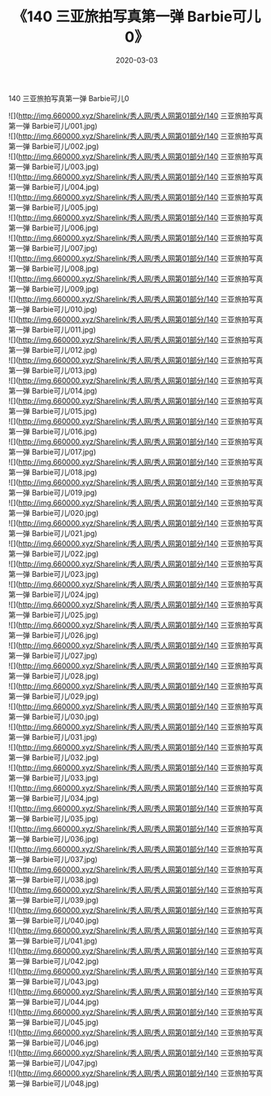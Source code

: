 ﻿---
layout: post
title:  《140 三亚旅拍写真第一弹 Barbie可儿0》
date:   2020-03-03
img: http://img.660000.xyz/Sharelink/秀人网/秀人网第01部分/140 三亚旅拍写真第一弹 Barbie可儿0/000.jpg
categories: [美女, 清纯, 唯美]
---

140 三亚旅拍写真第一弹 Barbie可儿0

  ![](http://img.660000.xyz/Sharelink/秀人网/秀人网第01部分/140 三亚旅拍写真第一弹 Barbie可儿/001.jpg) <br> ![](http://img.660000.xyz/Sharelink/秀人网/秀人网第01部分/140 三亚旅拍写真第一弹 Barbie可儿/002.jpg) <br> ![](http://img.660000.xyz/Sharelink/秀人网/秀人网第01部分/140 三亚旅拍写真第一弹 Barbie可儿/003.jpg) <br> ![](http://img.660000.xyz/Sharelink/秀人网/秀人网第01部分/140 三亚旅拍写真第一弹 Barbie可儿/004.jpg) <br> ![](http://img.660000.xyz/Sharelink/秀人网/秀人网第01部分/140 三亚旅拍写真第一弹 Barbie可儿/005.jpg) <br> ![](http://img.660000.xyz/Sharelink/秀人网/秀人网第01部分/140 三亚旅拍写真第一弹 Barbie可儿/006.jpg) <br> ![](http://img.660000.xyz/Sharelink/秀人网/秀人网第01部分/140 三亚旅拍写真第一弹 Barbie可儿/007.jpg) <br> ![](http://img.660000.xyz/Sharelink/秀人网/秀人网第01部分/140 三亚旅拍写真第一弹 Barbie可儿/008.jpg) <br> ![](http://img.660000.xyz/Sharelink/秀人网/秀人网第01部分/140 三亚旅拍写真第一弹 Barbie可儿/009.jpg) <br> ![](http://img.660000.xyz/Sharelink/秀人网/秀人网第01部分/140 三亚旅拍写真第一弹 Barbie可儿/010.jpg) <br> ![](http://img.660000.xyz/Sharelink/秀人网/秀人网第01部分/140 三亚旅拍写真第一弹 Barbie可儿/011.jpg) <br> ![](http://img.660000.xyz/Sharelink/秀人网/秀人网第01部分/140 三亚旅拍写真第一弹 Barbie可儿/012.jpg) <br> ![](http://img.660000.xyz/Sharelink/秀人网/秀人网第01部分/140 三亚旅拍写真第一弹 Barbie可儿/013.jpg) <br> ![](http://img.660000.xyz/Sharelink/秀人网/秀人网第01部分/140 三亚旅拍写真第一弹 Barbie可儿/014.jpg) <br> ![](http://img.660000.xyz/Sharelink/秀人网/秀人网第01部分/140 三亚旅拍写真第一弹 Barbie可儿/015.jpg) <br> ![](http://img.660000.xyz/Sharelink/秀人网/秀人网第01部分/140 三亚旅拍写真第一弹 Barbie可儿/016.jpg) <br> ![](http://img.660000.xyz/Sharelink/秀人网/秀人网第01部分/140 三亚旅拍写真第一弹 Barbie可儿/017.jpg) <br> ![](http://img.660000.xyz/Sharelink/秀人网/秀人网第01部分/140 三亚旅拍写真第一弹 Barbie可儿/018.jpg) <br> ![](http://img.660000.xyz/Sharelink/秀人网/秀人网第01部分/140 三亚旅拍写真第一弹 Barbie可儿/019.jpg) <br> ![](http://img.660000.xyz/Sharelink/秀人网/秀人网第01部分/140 三亚旅拍写真第一弹 Barbie可儿/020.jpg) <br> ![](http://img.660000.xyz/Sharelink/秀人网/秀人网第01部分/140 三亚旅拍写真第一弹 Barbie可儿/021.jpg) <br> ![](http://img.660000.xyz/Sharelink/秀人网/秀人网第01部分/140 三亚旅拍写真第一弹 Barbie可儿/022.jpg) <br> ![](http://img.660000.xyz/Sharelink/秀人网/秀人网第01部分/140 三亚旅拍写真第一弹 Barbie可儿/023.jpg) <br> ![](http://img.660000.xyz/Sharelink/秀人网/秀人网第01部分/140 三亚旅拍写真第一弹 Barbie可儿/024.jpg) <br> ![](http://img.660000.xyz/Sharelink/秀人网/秀人网第01部分/140 三亚旅拍写真第一弹 Barbie可儿/025.jpg) <br> ![](http://img.660000.xyz/Sharelink/秀人网/秀人网第01部分/140 三亚旅拍写真第一弹 Barbie可儿/026.jpg) <br> ![](http://img.660000.xyz/Sharelink/秀人网/秀人网第01部分/140 三亚旅拍写真第一弹 Barbie可儿/027.jpg) <br> ![](http://img.660000.xyz/Sharelink/秀人网/秀人网第01部分/140 三亚旅拍写真第一弹 Barbie可儿/028.jpg) <br> ![](http://img.660000.xyz/Sharelink/秀人网/秀人网第01部分/140 三亚旅拍写真第一弹 Barbie可儿/029.jpg) <br> ![](http://img.660000.xyz/Sharelink/秀人网/秀人网第01部分/140 三亚旅拍写真第一弹 Barbie可儿/030.jpg) <br> ![](http://img.660000.xyz/Sharelink/秀人网/秀人网第01部分/140 三亚旅拍写真第一弹 Barbie可儿/031.jpg) <br> ![](http://img.660000.xyz/Sharelink/秀人网/秀人网第01部分/140 三亚旅拍写真第一弹 Barbie可儿/032.jpg) <br> ![](http://img.660000.xyz/Sharelink/秀人网/秀人网第01部分/140 三亚旅拍写真第一弹 Barbie可儿/033.jpg) <br> ![](http://img.660000.xyz/Sharelink/秀人网/秀人网第01部分/140 三亚旅拍写真第一弹 Barbie可儿/034.jpg) <br> ![](http://img.660000.xyz/Sharelink/秀人网/秀人网第01部分/140 三亚旅拍写真第一弹 Barbie可儿/035.jpg) <br> ![](http://img.660000.xyz/Sharelink/秀人网/秀人网第01部分/140 三亚旅拍写真第一弹 Barbie可儿/036.jpg) <br> ![](http://img.660000.xyz/Sharelink/秀人网/秀人网第01部分/140 三亚旅拍写真第一弹 Barbie可儿/037.jpg) <br> ![](http://img.660000.xyz/Sharelink/秀人网/秀人网第01部分/140 三亚旅拍写真第一弹 Barbie可儿/038.jpg) <br> ![](http://img.660000.xyz/Sharelink/秀人网/秀人网第01部分/140 三亚旅拍写真第一弹 Barbie可儿/039.jpg) <br> ![](http://img.660000.xyz/Sharelink/秀人网/秀人网第01部分/140 三亚旅拍写真第一弹 Barbie可儿/040.jpg) <br> ![](http://img.660000.xyz/Sharelink/秀人网/秀人网第01部分/140 三亚旅拍写真第一弹 Barbie可儿/041.jpg) <br> ![](http://img.660000.xyz/Sharelink/秀人网/秀人网第01部分/140 三亚旅拍写真第一弹 Barbie可儿/042.jpg) <br> ![](http://img.660000.xyz/Sharelink/秀人网/秀人网第01部分/140 三亚旅拍写真第一弹 Barbie可儿/043.jpg) <br> ![](http://img.660000.xyz/Sharelink/秀人网/秀人网第01部分/140 三亚旅拍写真第一弹 Barbie可儿/044.jpg) <br> ![](http://img.660000.xyz/Sharelink/秀人网/秀人网第01部分/140 三亚旅拍写真第一弹 Barbie可儿/045.jpg) <br> ![](http://img.660000.xyz/Sharelink/秀人网/秀人网第01部分/140 三亚旅拍写真第一弹 Barbie可儿/046.jpg) <br> ![](http://img.660000.xyz/Sharelink/秀人网/秀人网第01部分/140 三亚旅拍写真第一弹 Barbie可儿/047.jpg) <br> ![](http://img.660000.xyz/Sharelink/秀人网/秀人网第01部分/140 三亚旅拍写真第一弹 Barbie可儿/048.jpg) <br>